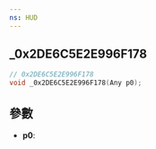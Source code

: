 ```yaml
---
ns: HUD
---
```

## _0x2DE6C5E2E996F178

```c
// 0x2DE6C5E2E996F178
void _0x2DE6C5E2E996F178(Any p0);
```


## 參數
* **p0**: 

